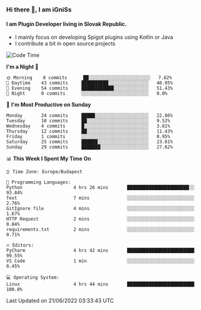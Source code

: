 ### Hi there 👋, I am iGniSs

#### I am Plugin Developer living in Slovak Republic.
- I mainly focus on developing Spigot plugins using Kotlin or Java
- I contribute a bit in open source projects

<!--START_SECTION:waka-->
![Code Time](http://img.shields.io/badge/Code%20Time-787%20hrs%2038%20mins-blue)

**I'm a Night 🦉** 

```text
🌞 Morning    8 commits      ██░░░░░░░░░░░░░░░░░░░░░░░   7.62% 
🌆 Daytime    43 commits     ██████████░░░░░░░░░░░░░░░   40.95% 
🌃 Evening    54 commits     ████████████░░░░░░░░░░░░░   51.43% 
🌙 Night      0 commits      ░░░░░░░░░░░░░░░░░░░░░░░░░   0.0%

```
📅 **I'm Most Productive on Sunday** 

```text
Monday       24 commits     █████░░░░░░░░░░░░░░░░░░░░   22.86% 
Tuesday      10 commits     ██░░░░░░░░░░░░░░░░░░░░░░░   9.52% 
Wednesday    4 commits      █░░░░░░░░░░░░░░░░░░░░░░░░   3.81% 
Thursday     12 commits     ██░░░░░░░░░░░░░░░░░░░░░░░   11.43% 
Friday       1 commits      ░░░░░░░░░░░░░░░░░░░░░░░░░   0.95% 
Saturday     25 commits     ██████░░░░░░░░░░░░░░░░░░░   23.81% 
Sunday       29 commits     ███████░░░░░░░░░░░░░░░░░░   27.62%

```


📊 **This Week I Spent My Time On** 

```text
⌚︎ Time Zone: Europe/Budapest

💬 Programming Languages: 
Python                   4 hrs 26 mins       ███████████████████████░░   93.84% 
Text                     7 mins              ░░░░░░░░░░░░░░░░░░░░░░░░░   2.76% 
GitIgnore file           4 mins              ░░░░░░░░░░░░░░░░░░░░░░░░░   1.67% 
HTTP Request             2 mins              ░░░░░░░░░░░░░░░░░░░░░░░░░   0.84% 
requirements.txt         2 mins              ░░░░░░░░░░░░░░░░░░░░░░░░░   0.71%

🔥 Editors: 
PyCharm                  4 hrs 42 mins       █████████████████████████   99.55% 
VS Code                  1 min               ░░░░░░░░░░░░░░░░░░░░░░░░░   0.45%

💻 Operating System: 
Linux                    4 hrs 44 mins       █████████████████████████   100.0%

```


 Last Updated on 21/06/2022 03:33:43 UTC
<!--END_SECTION:waka-->
